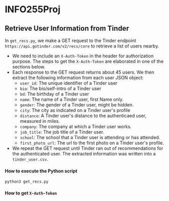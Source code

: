 # INFO255Proj


## Retrieve User Information from Tinder
In `get_recs.py`, we make a GET request to the Tinder endpoint `https://api.gotinder.com/v2/recs/core` to retrieve a list of users nearby.

- We need to include an `X-Auth-Token` in the header for authorization purpose. The steps to get the `X-Auth-Token` are elaborated in one of the sections below.
- Each response to the GET request returns about 45 users. We then extract the following information from each user JSON object:
    - `user_id`: The unique identifier of a Tinder user 
    - `bio`: The bio/self-intro of a Tinder user 
    - `bd`: The birthday of a Tinder user 
    - `name`: The name of a Tinder user, first Name only.
    - `gender`: The gender of a Tinder user, might be hidden.
    - `city`: The city as indicated on a Tinder user's profile
    - `distance`: A Tinder user's distance to the authenticaed user, measured in miles.
    - `company`: The company at which a Tinder user works. 
    - `job_title`: The job title of a Tinder user. 
    - `school`: The school that a Tinder user is attending or has attended.
    - `first_photo_url`: The url to the first photo on a Tinder user's profile.
- We repeat the GET request until Tinder ran out of recommendations for the authenticated user. The extracted information was written into a `tinder_user.csv`.

#### How to execute the Python script
`python3 get_recs.py`

#### How to get `X-Auth-Token`
